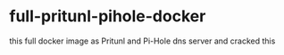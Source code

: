 # full-pritunl-pihole-docker
this full docker image as Pritunl and Pi-Hole dns server and cracked this 
